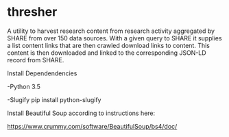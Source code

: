 # thresher

A utility to harvest research content from research activity aggregated by SHARE from over 150 data sources.  With a given query to SHARE it supplies a list content links that are then crawled download links to content.  This content is then downloaded and linked to the corresponding JSON-LD record from SHARE.

Install Dependendencies

-Python 3.5

-Slugify
pip install python-slugify

Install Beautiful Soup according to instructions here:

https://www.crummy.com/software/BeautifulSoup/bs4/doc/